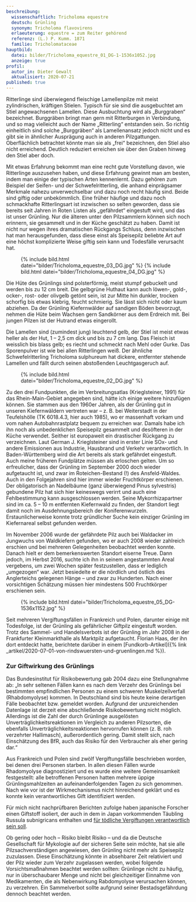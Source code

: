 ```yaml
---
beschreibung:
  wissenschaftlich: Tricholoma equestre
  deutsch: Grünling
  synonym: Tricholoma flavovirens
  erlaeuterung: equestre = zum Reiter gehörend
  referenz: (L.) P. Kumm. 1871
  familie: Tricholomataceae
hauptbild:
  datei: bilder/Tricholoma_equestre_01_DG-1-1536x1052.jpg
  anzeige: true
profil:
  autor_in: Dieter Gewalt
  aktualisiert: 2020-07-21
published: true
---
```


Ritterlinge sind überwiegend fleischige Lamellenpilze mit meist zylindrischen, kräftigen Stielen. Typisch für sie sind die ausgebuchtet am Stiel angewachsenen Lamellen. Diese Ausbuchtung wird als „Burggraben“ bezeichnet. Burggräben bringt man gern mit Ritterburgen in Verbindung, und so mag vielleicht auch der Name „Ritterling“ entstanden sein. So richtig einheitlich sind solche „Burggräben“ als Lamellenansatz jedoch nicht und es gibt sie in ähnlicher Ausprägung auch in anderen Pilzgattungen. Oberflächlich betrachtet könnte man sie als „frei“ bezeichnen, den Stiel also nicht erreichend. Deutlich reduziert erreichen sie über den Graben hinweg den Stiel aber doch.

Mit etwas Erfahrung bekommt man eine recht gute Vorstellung davon, wie Ritterlinge auszusehen haben, und diese Erfahrung gewinnt man am besten, indem man einige der typischen Arten kennenlernt. Dazu gehören zum Beispiel der Seifen- und der Schwefelritterling, die anhand einprägsamer Merkmale nahezu unverwechselbar und dazu noch recht häufig sind. Beide sind giftig oder unbekömmlich. Eine früher häufige und dazu noch schmackhafte Ritterlingsart ist inzwischen so selten geworden, dass sie bereits seit Jahren in Roten Listen als „gefährdet“ eingestuft wird, und das ist unser Grünling. Nur die älteren unter den Pilzsammlern können sich noch erinnern, sie gesammelt und in der Küche geschätzt zu haben. Damit ist nicht nur wegen ihres dramatischen Rückgangs Schluss, denn inzwischen hat man herausgefunden, dass diese einst als Speisepilz beliebte Art auf eine höchst komplizierte Weise giftig sein kann und Todesfälle verursacht hat.

<figure>
  {% include bild.html datei="bilder/Tricholoma_equestre_03_DG.jpg" %}
  {% include bild.html datei="bilder/Tricholoma_equestre_04_DG.jpg" %}
</figure>

Die Hüte des Grünlings sind polsterförmig, meist stumpf gebuckelt und werden bis zu 12 cm breit. Die gelbgrüne Huthaut kann auch löwen-, gold-, ocker-, rost- oder olivgelb getönt sein, ist zur Mitte hin dunkler, trocken schorfig bis etwas klebrig, feucht schmierig. Sie lässt sich nicht oder kaum abziehen. Da der Grünling Kiefernwälder auf sandigen Böden bevorzugt, nehmen die Hüte beim Wachsen gern Sandkörner aus dem Erdreich mit. Bei jungen Pilzen ist der Hutrand etwas eingerollt.

Die Lamellen sind (zumindest jung) leuchtend gelb, der Stiel ist meist etwas heller als der Hut, 1 – 2,5 cm dick und bis zu 7 cm lang. Das Fleisch ist weisslich bis blass gelb; es riecht und schmeckt nach Mehl oder Gurke. Das Sporenpulver ist wie bei allen Ritterlingen weiß. Der ähnliche Schwefelritterling Tricholoma sulphureum hat dickere, entfernter stehende Lamellen und fällt durch seinen abstoßenden Leuchtgasgeruch auf.

<figure>
  {% include bild.html datei="bilder/Tricholoma_equestre_02_DG.jpg" %}
</figure>

Zu den drei Fundpunkten, die im Verbreitungsatlas (Krieglsteiner, 1991) für das Rhein-Main-Gebiet angegeben sind, hätte ich einige weitere hinzufügen können. Sie stammen aus den 1960er Jahren, als der Grünling gut in unseren Kiefernwäldern vertreten war – z. B. bei Weiterstadt in der Teufelshölle (TK 6018.4.3, hier auch 1985), wo er massenhaft vorkam und vom nahen Autobahnrastplatz bequem zu erreichen war. Damals habe ich ihn noch als unbedenklichen Speisepilz gesammelt und desöfteren in der Küche verwendet. Seither ist europaweit ein drastischer Rückgang zu verzeichnen. Laut German J. Krieglsteiner sind in erster Linie SOx- und andere Emissionen aus Industrie, Hausbrand und Verkehr verantwortlich. In Baden-Württemberg wird die Art bereits als stark gefährdet eingestuft. Auch meine früheren Fundplätze müssen als erloschen gelten. Um so erfreulicher, dass der Grünling im September 2000 doch wieder aufgetaucht ist, und zwar im Roteichen-Bestand (!) des Ansfeld-Waldes. Auch in den Folgejahren sind hier immer wieder Fruchtkörper erschienen. Der obligatorisch an Nadelbäume (ganz überwiegend Pinus sylvestris) gebundene Pilz hat sich hier keineswegs verirrt und auch eine Fehlbestimmung kann ausgeschlossen werden. Seine Mykorrhizapartner sind im ca. 5 – 10 m entfernten Kiefernwald zu finden, der Standort liegt damit noch im Ausdehnungsbereich der Koniferenwurzeln. Erstaunlicherweise konnte trotz gründlicher Suche kein einziger Grünling im Kiefernareal selbst gefunden werden.

Im November 2006 wurde der gefährdete Pilz auch bei Waldacker im Jungwuchs von Waldkiefern gefunden, wo er auch 2008 wieder zahlreich erschien und bei mehreren Gelegenheiten beobachtet werden konnte. Danach hielt er dem bemerkenswerten Standort eiserne Treue. Dann jedoch, im Herbst 2016, suchte ich ihn in seinem angestammten Areal vergebens, um zwei Wochen später festzustellen, dass er lediglich „umgezogen“ war. Jetzt besiedelte er die nördlich und östlich des Anglerteichs gelegenen Hänge – und zwar zu Hunderten. Nach einer vorsichtigen Schätzung müssen hier mindestens 500 Fruchtkörper erschienen sein.

<figure>
  {% include bild.html datei="bilder/Tricholoma_equestre_05_DG-1536x1152.jpg" %}
</figure>

Seit mehreren Vergiftungsfällen in Frankreich und Polen, darunter einige mit Todesfolge, ist der Grünling als gefährlicher Giftpilz eingestuft worden. Trotz des Sammel- und Handelsverbots ist der Grünling im Jahr 2008 in der Frankfurter Kleinmarkthalle als Marktpilz aufgetaucht. Florian Haas, der ihn dort entdeckt hatte, berichtete darüber in einem [Fundkorb-Artikel]({% link _artikel/2020-07-01-von-rindswuersten-und-gruenlingen.md %}).
 
### Zur Giftwirkung des Grünlings

Das Bundesinstitut für Risikobewertung gab 2004 dazu eine Stellungnahme ab: „In sehr seltenen Fällen kann es nach dem Verzehr des Grünlings bei bestimmten empfindlichen Personen zu einem schweren Muskelzellverfall (Rhabdomyolyse) kommen. In Deutschland sind bis heute keine derartigen Fälle beobachtet bzw. gemeldet worden. Aufgrund der unzureichenden Datenlage ist derzeit eine abschließende Risikobewertung nicht möglich. Allerdings ist die Zahl der durch Grünlinge ausgelösten Unverträglichkeitsreaktionen im Vergleich zu anderen Pilzsorten, die ebenfalls Unverträglichkeitsreaktionen hervorrufen können (z. B. roh verzehrter Hallimasch), außerordentlich gering. Damit stellt sich, nach Einschätzung des BfR, auch das Risiko für den Verbraucher als eher gering dar.“

Aus Frankreich und Polen sind zwölf Vergiftungsfälle beschrieben worden, bei denen drei Personen starben. In allen diesen Fällen wurde Rhadomyolyse diagnostiziert und es wurde eine weitere Gemeinsamkeit festgestellt: alle betroffenen Personen hatten mehrere üppige Grünlingsmahlzeiten an aufeinanderfolgenden Tagen zu sich genommen. Nach wie vor ist der Wirkmechanismus nicht hinreichend geklärt und es konnte kein verantwortliches Gift identifiziert werden.

Für mich nicht nachprüfbaren Berichten zufolge haben japanische Forscher einen Giftstoff isoliert, der auch in dem in Japan vorkommenden Täubling Russula subnigricans enthalten und [für tödliche Vergiftungen verantwortlich sein soll](https://www.welt.de/wissenschaft/article3797449/Ursache-fuer-mysterioese-Pilzvergiftungen-entdeckt.html).

Ob gering oder hoch – Risiko bleibt Risiko – und da die Deutsche Gesellschaft für Mykologie auf der sicheren Seite sein möchte, hat sie alle Pilzsachverständigen angewiesen, den Grünling nicht mehr als Speisepilz zuzulassen. Diese Einschätzung könnte in absehbarer Zeit relativiert und der Pilz wieder zum Verzehr zugelassen werden, wobei folgende Vorsichtsmaßnahmen beachtet werden sollten: Grünlinge nicht zu häufig, nur in überschaubarer Menge und nicht bei gleichzeitiger Einnahme von Medikamenten, die als Nebenwirkung Rabdomyolyse verursachen können, zu verzehren. Ein Sammelverbot sollte aufgrund seiner Bestadsgefährdung dennoch beachtet werden.
